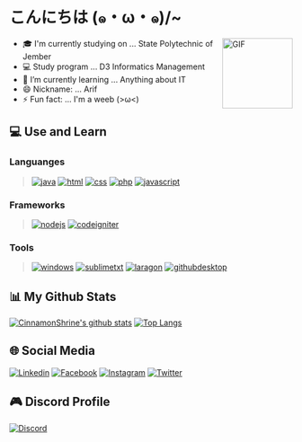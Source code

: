 <!-- <p align="center">
  <a href="https://cinnamonshrine.github.io"><img src="Banner.png" alt="CinnamonShrine Banner"></a>
</p> -->

# こんにちは (๑・ω・๑)/~

<img align="right" alt="GIF" height="125px" src="https://i.pinimg.com/originals/64/92/d0/6492d008d9a86d202053a3858860b890.gif" />

- 🎓 I'm currently studying on ... State Polytechnic of Jember
- 💻 Study program ... D3 Informatics Management
- 🌱 I’m currently learning ... Anything about IT
- 😄 Nickname: ... Arif
- ⚡ Fun fact: ... I'm a weeb (>ω<)

## 💻 Use and Learn
### Languanges
> [![java](https://img.shields.io/badge/Java-ED8B00?style=for-the-badge&logo=java&logoColor=white)](https://www.java.com/)
> [![html](https://img.shields.io/badge/HTML5-E34F26?style=for-the-badge&logo=html5&logoColor=white)]()
> [![css](https://img.shields.io/badge/CSS3-1572B6?style=for-the-badge&logo=css3&logoColor=white)]()
> [![php](https://img.shields.io/badge/PHP-777BB4?style=for-the-badge&logo=php&logoColor=white)](https://www.php.net)
> [![javascript](https://img.shields.io/badge/JavaScript-323330?style=for-the-badge&logo=javascript&logoColor=F7DF1E)](https://www.javascript.com)

### Frameworks
> [![nodejs](https://img.shields.io/badge/Node.js-43853D?style=for-the-badge&logo=node.js&logoColor=white)](https://nodejs.org)
> [![codeigniter](https://img.shields.io/badge/CodeIgniter-E74122?style=for-the-badge&logo=codeigniter&logoColor=white)](https://codeigniter.com/)

### Tools
> [![windows](https://img.shields.io/badge/Windows10-0078D6?style=for-the-badge&logo=windows&logoColor=white)](https://www.microsoft.com/en-us/windows)
> [![sublimetxt](https://img.shields.io/badge/Sublime_Text-grey?style=for-the-badge&logo=sublime-text&logoColor=FF9800)](https://www.sublimetext.com/)
> [![laragon](https://img.shields.io/badge/Laragon-grey?style=for-the-badge&logo=laragon&logoColor=39AEFF)](https://laragon.org/)
> [![githubdesktop](https://img.shields.io/badge/Github_Desktop-803CA4?style=for-the-badge&logo=github&logoColor=white)](https://desktop.github.com/)

## 📊 My Github Stats

[![CinnamonShrine's github stats](https://bad-apple-github-readme.vercel.app/api?show_bg=1&username=cinnamonshrine&theme=default&show_icons=true&hide_border=true)](https://github.com/CinnamonShrine)
[![Top Langs](https://github-readme-stats.vercel.app/api/top-langs/?username=CinnamonShrine&layout=compact&hide_border=true)](https://github.com/CinnamonShrine)

## 🌐 Social Media

[![Linkedin](https://img.shields.io/badge/Linkedin-Muhammad%20Arif%20Billah-lightgrey?style=for-the-badge&logo=linkedin)](https://www.linkedin.com/in/muhammad-arif-billah-a11911117/)
[![Facebook](https://img.shields.io/badge/Facebook-Muhammad%20Arif%20Billah-3b5998?style=for-the-badge&logo=facebook)](https://www.facebook.com/CinnamonShrine/)
[![Instagram](https://img.shields.io/badge/Instagram-@m.arifbillah07-E1306C?style=for-the-badge&logo=instagram)](https://www.instagram.com/m.arifbillah07/)
[![Twitter](https://img.shields.io/badge/Twitter-@CinnamonShrine-00acee?style=for-the-badge&logo=twitter)](https://twitter.com/CinnamonShrine)

## 🎮 Discord Profile
[![Discord](https://discord.c99.nl/widget/theme-2/385033839866544138.png)](http://discord.com/users/385033839866544138)

